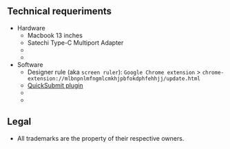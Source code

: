 ## Technical requeriments ##

* Hardware
     - Macbook 13 inches
     - Satechi Type-C Multiport Adapter
     - 
     - 
* Software
     - Designer rule (aka `screen ruler`): `Google Chrome extension` > `chrome-extension://mlbnpnlmfngmlcmkhjpbfokdphfehhjj/update.html`
     - [QuickSubmit plugin](https://github.com/pkp/quickSubmit)
     - 
     - 

## Legal ##

* All trademarks are the property of their respective owners.